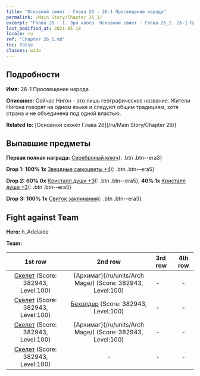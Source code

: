 ```yaml
---
title: "Основной сюжет - Глава 26 - 26-1 Просвещение народа"
permalink: /Main Story/Chapter 26_1/
excerpt: "Глава 26 - 1. Эра хаоса  Основной сюжет - Глава 26_1. 26-1 Просвещение народа"
last_modified_at: 2021-05-18
locale: ru
ref: "Chapter 26_1.md"
toc: false
classes: wide
---
```


## Подробности

 **Имя:** 26-1 Просвещение народа

 **Описание:** Сейчас Нигон - это лишь географическое название. Жители Нигона говорят на одном языке и следуют общим традициям, хотя страна и не объединена под одной властью.

 **Related to:** [Основной сюжет Глава 26](/ru/Main Story/Chapter 26/)

## Выпавшие предметы

 **Первая полная награда:** [Серебряный ключ](/ItemsRU/con_693/){: .btn .btn--era3}

 **Drop 1:** **100% 1x** [Звездные самоцветы +4](/ItemsRU/mat_93/){: .btn .btn--era5}

 **Drop 2:** **60% 0x** [Кристалл души +3](/ItemsRU/mat_87/){: .btn .btn--era5}, **40% 1x** [Кристалл души +3](/ItemsRU/mat_87/){: .btn .btn--era5}

 **Drop 3:** **100% 1x** [Свиток заклинания](/ItemsRU/con_694/){: .btn .btn--era3}


## Fight against Team
 **Hero:** h_Adelaide

 **Team:**


  | 1st row | 2nd row | 3rd row | 4th row |
  |:----:|:----:|:----|:----:|
  | [Скелет](/ru/units/Skeleton/) (Score: 382943, Level:100)  | [Архимаг](/ru/units/Arch Mage/) (Score: 382943, Level:100)  | - | - |
  | [Скелет](/ru/units/Skeleton/) (Score: 382943, Level:100)  | [Бехолдер](/ru/units/Beholder/) (Score: 382943, Level:100)  | - | - |
  | [Скелет](/ru/units/Skeleton/) (Score: 382943, Level:100)  | [Архимаг](/ru/units/Arch Mage/) (Score: 382943, Level:100)  | - | - |
  | [Скелет](/ru/units/Skeleton/) (Score: 382943, Level:100)  | - | - | - |


